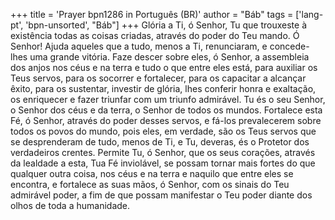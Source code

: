 +++
title = 'Prayer bpn1286 in Português (BR)'
author = "Báb"
tags = ['lang-pt', 'bpn-unsorted', "Báb"]
+++
Glória a Ti, ó Senhor, Tu que trouxeste à existência todas as coisas criadas, através do poder do Teu mando.
Ó Senhor! Ajuda aqueles que a tudo, menos a Ti, renunciaram, e concede-lhes uma grande vitória. Faze descer sobre eles, ó Senhor, a assembleia dos anjos nos céus e na terra e tudo o que entre eles está, para auxiliar os Teus servos, para os socorrer e fortalecer, para os capacitar a alcançar êxito, para os sustentar, investir de glória, lhes conferir honra e exaltação, os enriquecer e fazer triunfar com um triunfo admirável.
Tu és o seu Senhor, o Senhor dos céus e da terra, o Senhor de todos os mundos. Fortalece esta Fé, ó Senhor, através do poder desses servos, e fá-los prevalecerem sobre todos os povos do mundo, pois eles, em verdade, são os Teus servos que se desprenderam de tudo, menos de Ti, e Tu, deveras, és o Protetor dos verdadeiros crentes.
Permite Tu, ó Senhor, que os seus corações, através da lealdade a esta, Tua Fé inviolável, se possam tornar mais fortes do que qualquer outra coisa, nos céus e na terra e naquilo que entre eles se encontra, e fortalece as suas mãos, ó Senhor, com os sinais do Teu admirável poder, a fim de que possam manifestar o Teu poder diante dos olhos de toda a humanidade.
